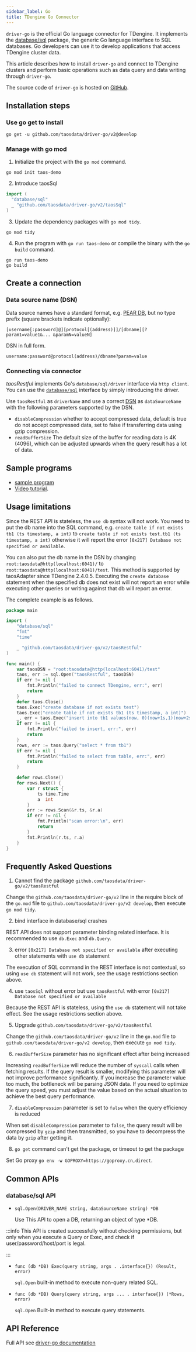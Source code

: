 ```yaml
---
sidebar_label: Go
title: TDengine Go Connector
---
```


`driver-go` is the official Go language connector for TDengine. It implements the [database/sql](https://golang.org/pkg/database/sql/) package, the generic Go language interface to SQL databases. Go developers can use it to develop applications that access TDengine cluster data.

This article describes how to install `driver-go` and connect to TDengine clusters and perform basic operations such as data query and data writing through `driver-go`.

The source code of `driver-go` is hosted on [GitHub](https://github.com/taosdata/driver-go).

## Installation steps
### Use go get to install

```
go get -u github.com/taosdata/driver-go/v2@develop
```
### Manage with go mod

1. Initialize the project with the `go mod` command.

  ```text
  go mod init taos-demo
  ``` 

2. Introduce taosSql

  ```go
  import (
    "database/sql"
    _ "github.com/taosdata/driver-go/v2/taosSql"
  )
  ```

3. Update the dependency packages with `go mod tidy`.

  ```text
  go mod tidy
  ``` 

4. Run the program with `go run taos-demo` or compile the binary with the `go build` command.

  ```text
  go run taos-demo
  go build
  ```

## Create a connection

### Data source name (DSN)

Data source names have a standard format, e.g. [PEAR DB](http://pear.php.net/manual/en/package.database.db.intro-dsn.php), but no type prefix (square brackets indicate optionally):

``` text
[username[:password]@][protocol[(address)]]/[dbname][?param1=value1&... &paramN=valueN]
```

DSN in full form.

```text
username:password@protocol(address)/dbname?param=value
```

### Connecting via connector

_taosRestful_ implements Go's `database/sql/driver` interface via `http client`. You can use the [`database/sql`](https://golang.org/pkg/database/sql/) interface by simply introducing the driver.

Use `taosRestful` as `driverName` and use a correct [DSN](#DSN) as `dataSourceName` with the following parameters supported by the DSN.

* `disableCompression` whether to accept compressed data, default is true do not accept compressed data, set to false if transferring data using gzip compression.
* `readBufferSize` The default size of the buffer for reading data is 4K (4096), which can be adjusted upwards when the query result has a lot of data.

## Sample programs

* [sample program](https://github.com/taosdata/TDengine/tree/develop/examples/go)
* [Video tutorial](https://www.taosdata.com/blog/2020/11/11/1951.html).

## Usage limitations

Since the REST API is stateless, the `use db` syntax will not work. You need to put the db name into the SQL command, e.g. `create table if not exists tb1 (ts timestamp, a int)` to `create table if not exists test.tb1 (ts timestamp, a int)` otherwise it will report the error `[0x217] Database not specified or available`.

You can also put the db name in the DSN by changing `root:taosdata@http(localhost:6041)/` to `root:taosdata@http(localhost:6041)/test`. This method is supported by taosAdapter since TDengine 2.4.0.5. Executing the `create database` statement when the specified db does not exist will not report an error while executing other queries or writing against that db will report an error.

The complete example is as follows.

```go
package main

import (
    "database/sql"
    "fmt"
    "time"

    _ "github.com/taosdata/driver-go/v2/taosRestful"
)

func main() {
    var taosDSN = "root:taosdata@http(localhost:6041)/test"
    taos, err := sql.Open("taosRestful", taosDSN)
    if err != nil {
        fmt.Println("failed to connect TDengine, err:", err)
        return
    }
    defer taos.Close()
    taos.Exec("create database if not exists test")
    taos.Exec("create table if not exists tb1 (ts timestamp, a int)")
    _, err = taos.Exec("insert into tb1 values(now, 0)(now+1s,1)(now+2s,2)(now+3s,3)")
    if err != nil {
        fmt.Println("failed to insert, err:", err)
        return
    }
    rows, err := taos.Query("select * from tb1")
    if err != nil {
        fmt.Println("failed to select from table, err:", err)
        return
    }

    defer rows.Close()
    for rows.Next() {
        var r struct {
            ts time.Time
            a  int
        }
        err := rows.Scan(&r.ts, &r.a)
        if err != nil {
            fmt.Println("scan error:\n", err)
            return
        }
        fmt.Println(r.ts, r.a)
    }
}
```

## Frequently Asked Questions

1. Cannot find the package `github.com/taosdata/driver-go/v2/taosRestful`

  Change the `github.com/taosdata/driver-go/v2` line in the require block of the `go.mod` file to `github.com/taosdata/driver-go/v2 develop`, then execute `go mod tidy`.

2. bind interface in database/sql crashes

  REST API does not support parameter binding related interface. It is recommended to use `db.Exec` and `db.Query`.

3. error `[0x217] Database not specified or available` after executing other statements with `use db` statement

  The execution of SQL command in the REST interface is not contextual, so using `use db` statement will not work, see the usage restrictions section above.

4. use `taosSql` without error but use `taosRestful` with error `[0x217] Database not specified or available`

  Because the REST API is stateless, using the `use db` statement will not take effect. See the usage restrictions section above.

5. Upgrade `github.com/taosdata/driver-go/v2/taosRestful`

  Change the `github.com/taosdata/driver-go/v2` line in the `go.mod` file to `github.com/taosdata/driver-go/v2 develop`, then execute `go mod tidy`.

6. `readBufferSize` parameter has no significant effect after being increased

  Increasing `readBufferSize` will reduce the number of `syscall` calls when fetching results. If the query result is smaller, modifying this parameter will not improve performance significantly. If you increase the parameter value too much, the bottleneck will be parsing JSON data. If you need to optimize the query speed, you must adjust the value based on the actual situation to achieve the best query performance.

7. `disableCompression` parameter is set to `false` when the query efficiency is reduced

  When set `disableCompression` parameter to `false`, the query result will be compressed by `gzip` and then transmitted, so you have to decompress the data by `gzip` after getting it.

8. `go get` command can't get the package, or timeout to get the package

  Set Go proxy `go env -w GOPROXY=https://goproxy.cn,direct`.

## Common APIs

### database/sql API

* `sql.Open(DRIVER_NAME string, dataSourceName string) *DB`

  Use This API to open a DB, returning an object of type \*DB.

:::info
This API is created successfully without checking permissions, but only when you execute a Query or Exec, and check if user/password/host/port is legal.

:::

* `func (db *DB) Exec(query string, args . .interface{}) (Result, error)`

  `sql.Open` built-in method to execute non-query related SQL.

* `func (db *DB) Query(query string, args ... . interface{}) (*Rows, error)`

  `sql.Open` Built-in method to execute query statements.


## API Reference

Full API see [driver-go documentation](https://pkg.go.dev/github.com/taosdata/driver-go/v2)
